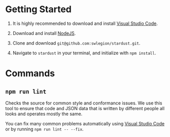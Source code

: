 # Getting Started

1. It is highly recommended to download and install [Visual Studio Code][dl-vsc].

2. Download and install [NodeJS][dl-node].

3. Clone and download `git@github.com:swlegion/stardust.git`.

4. Navigate to `stardust` in your terminal, and initialize with `npm install`.

[dl-vsc]: https://code.visualstudio.com/download
[dl-node]: https://nodejs.org/en/download/

# Commands

## `npm run lint`

Checks the source for common style and conformance issues. We use this tool to
ensure that code and JSON data that is written by different people all looks
and operates mostly the same.

You can fix many common problems automatically using
[Visual Studio Code][dl-vsc] or by running `npm run lint -- --fix`.
